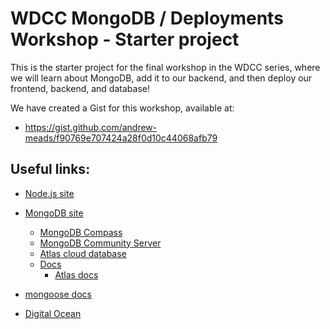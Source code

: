# WDCC MongoDB / Deployments Workshop - Starter project

This is the starter project for the final workshop in the WDCC series, where we will learn about MongoDB, add it to our backend, and then deploy our frontend, backend, and database!

We have created a Gist for this workshop, available at:

- <https://gist.github.com/andrew-meads/f90769e707424a28f0d10c44068afb79>

## Useful links:

- [Node.js site](https://nodejs.org/en)

- [MongoDB site](https://www.mongodb.com/)

  - [MongoDB Compass](https://www.mongodb.com/products/tools/compass)
  - [MongoDB Community Server](https://www.mongodb.com/products/self-managed/community-edition)
  - [Atlas cloud database](https://www.mongodb.com/atlas)
  - [Docs](https://www.mongodb.com/developer/)
    - [Atlas docs](https://www.mongodb.com/docs/atlas/)

- [mongoose docs](https://mongoosejs.com/docs/)

- [Digital Ocean](https://www.digitalocean.com/)
